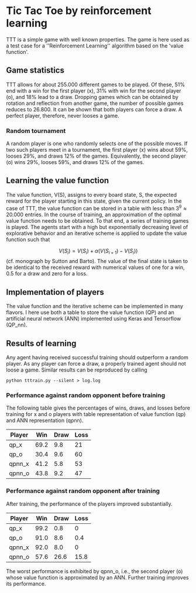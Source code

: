 # Tic Tac Toe by reinforcement learning

TTT is a simple game with well known properties. The game is here used as a test case for a ''Reinforcement Learning'' algorithm based on the 'value function'. 

## Game statistics

TTT allows for about 255.000 different games to be played. Of these,
51% end with a win for the first player (x), 31% with win for the second player (o), and 18% lead to a draw. Dropping games which can be obtained by rotation and reflection from another game, the number of possible games reduces to 26.800. It can be shown that both players can force a draw. A perfect player, therefore, never looses a game.

### Random tournament
A random player is one who randomly selects one of the possible moves.
If two such players meet in a tournament, the first player (x)
wins about 59%, looses 29%, and draws 12% of the games. Equivalently, the second player (o) wins 29%, looses 59%, and draws 12% of the games.

## Learning the value function
The value function, V(S), assigns to every board state, S, the expected reward for the player starting in this state, given the current policy. In the case of TTT, the value function can be stored in a table with less than $3^9 \approx 20.000$ entries. In the course of training, an approximation of the optimal value function needs to be obtained. To that end, a series of training games is played. The agents start with a high but exponentially decreasing level of explorative behavior and an iterative scheme is applied to update the value function such that

$$
V(S_i) = V(S_i) + \alpha(V(S_{i+1}) - V(S_i) ) 
$$
(cf. monograph by Sutton and Barto). The value of the final state is taken to be identical to the received reward with numerical values of one for a win, 0.5 for a draw and zero for a loss.

## Implementation of players

The value function and the iterative scheme can be implemented in many flavors. I here use both a table to store the value function (QP) and an artificial neural network (ANN) implemented using Keras and Tensorflow (QP_nn).  

## Results of learning
Any agent having received successful training should outperform a random player. As any player can force a draw, a properly trained agent should not loose a game. Similar results can be reproduced by calling

    python tttrain.py --silent > log.log

### Performance against random opponent before training
The following table gives the percentages of wins, draws, and losses before training for x and o players with table representation of value function (qp) and ANN representation (qpnn). 

| Player  | Win   | Draw   | Loss |
|---------|-------|--------|-------|
| qp_x    | 69.2  | 9.8    | 21    |
| qp_o    | 30.4  | 9.6    | 60    |
| qpnn_x  | 41.2  | 5.8    | 53    |
| qpnn_o  | 43.8  | 9.2    | 47    |

### Performance against random opponent after training

After training, the performance of the players improved substantially.

| Player  | Win   | Draw   | Loss |
|---------|-------|--------|------|
| qp_x    | 99.2  | 0.8    | 0    |
| qp_o    | 91.0  | 8.6    | 0.4  |
| qpnn_x  | 92.0  | 8.0    | 0    |
| qpnn_o  | 57.6  | 26.6   | 15.8 |

The worst performance is exhibited by qpnn_o, i.e., the second player (o) whose value function is approximated by an ANN. Further training improves its performance.   
